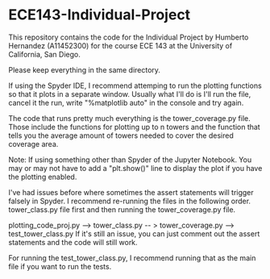 # ECE143-Individual-Project
This repository contains the code for the Individual Project by Humberto Hernandez (A11452300) for the course ECE 143 at the University of California, San Diego.

Please keep everything in the same directory.

If using the Spyder IDE, I recommend attemping to run the plotting functions so that it plots in a separate window. Usually what I'll do is I'll run the file, cancel it the run, write "%matplotlib auto" in the console and try again.

The code that runs pretty much everything is the tower_coverage.py file. Those include the functions for plotting up to n towers and the function that tells you the average amount of towers needed to cover the desired coverage area.

Note: If using something other than Spyder of the Jupyter Notebook. You may or may not have to add a "plt.show()" line to display the plot if you have the plotting enabled.

I've had issues before where sometimes the assert statements will trigger falsely in Spyder. I recommend re-running the files in the following order. tower_class.py file first and then running the tower_coverage.py file.

plotting_code_proj.py --> tower_class.py -- > tower_coverage.py --> test_tower_class.py
If it's still an issue, you can just comment out the assert statements and the code will still work.

For running the test_tower_class.py, I recommend running that as the main file if you want to run the tests.

